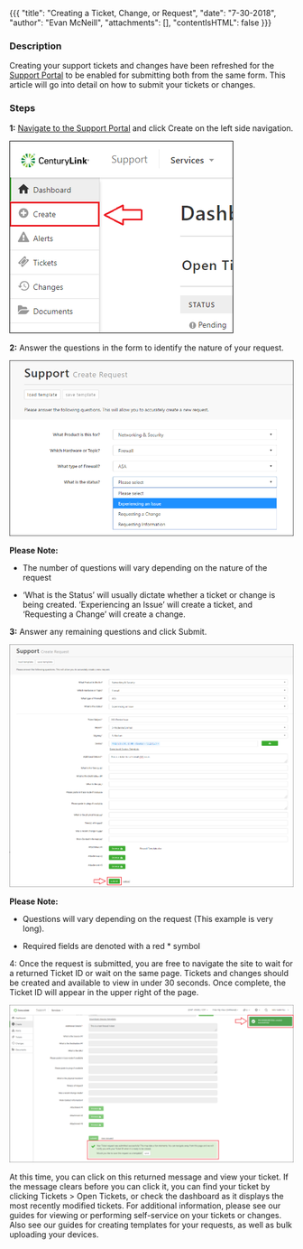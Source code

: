 {{{
  "title": "Creating a Ticket, Change, or Request",
  "date": "7-30-2018",
  "author": "Evan McNeill",
  "attachments": [],
  "contentIsHTML": false
}}}

### Description

Creating your support tickets and changes have been refreshed for the [Support Portal](https://managedsupport.ctl.io) to be enabled for submitting both from the same form.  This article will go into detail on how to submit your tickets or changes.

### Steps

**1:** [Navigate to the Support Portal](Managed-Support:-How-to-Navigate-to-Managed-Support-Portal.md) and click Create on the left side navigation.

  ![Create](../../images/managedsupport/Create-1.png)

**2:** Answer the questions in the form to identify the nature of your request.

  ![Create](../../images/managedsupport/Create-2.png)
  
**Please Note:**

- The number of questions will vary depending on the nature of the request

- ‘What is the Status’ will usually dictate whether a ticket or change is being created.  ‘Experiencing an Issue’ will create a ticket, and ‘Requesting a Change’ will create a change.

**3:** Answer any remaining questions and click Submit.

  ![Create](../../images/managedsupport/Create-3.png)

**Please Note:**

- Questions will vary depending on the request (This example is very long).

- Required fields are denoted with a red * symbol

4: Once the request is submitted, you are free to navigate the site to wait for a returned Ticket ID or wait on the same page.  Tickets and changes should be created and available to view in under 30 seconds.  Once complete, the Ticket ID will appear in the upper right of the page.

  ![Create](../../images/managedsupport/Create-4.png)
  
At this time, you can click on this returned message and view your ticket.  If the message clears before you can click it, you can find your ticket by clicking Tickets > Open Tickets, or check the dashboard as it displays the most recently modified tickets.  For additional information, please see our guides for viewing or performing self-service on your tickets or changes.  Also see our guides for creating templates for your requests, as well as bulk uploading your devices.
